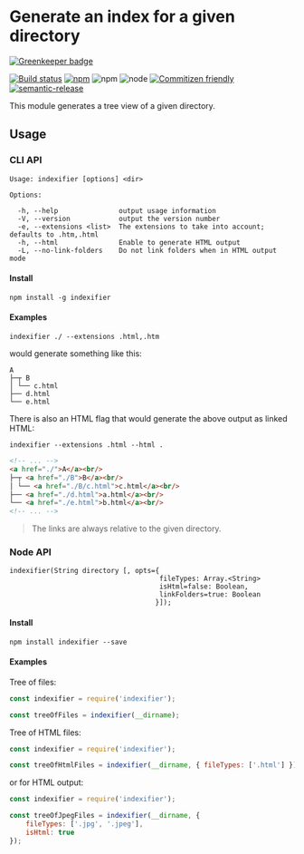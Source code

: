 # Generate an index for a given directory

[![Greenkeeper badge](https://badges.greenkeeper.io/joscha/indexifier.svg)](https://greenkeeper.io/)

[![Build status](https://img.shields.io/travis/joscha/indexifier/master.svg)](https://travis-ci.org/joscha/indexifier)
[![npm](https://img.shields.io/npm/v/indexifier.svg)](https://www.npmjs.com/package/indexifier)
![npm](https://img.shields.io/npm/l/indexifier.svg)
![node](https://img.shields.io/node/v/indexifier.svg)
[![Commitizen friendly](https://img.shields.io/badge/commitizen-friendly-brightgreen.svg)](http://commitizen.github.io/cz-cli/)
[![semantic-release](https://img.shields.io/badge/%20%20%F0%9F%93%A6%F0%9F%9A%80-semantic--release-e10079.svg)](https://github.com/semantic-release/semantic-release)

This module generates a tree view of a given directory.

## Usage

### CLI API

```
Usage: indexifier [options] <dir>

Options:

  -h, --help               output usage information
  -V, --version            output the version number
  -e, --extensions <list>  The extensions to take into account; defaults to .htm,.html
  -h, --html               Enable to generate HTML output
  -L, --no-link-folders    Do not link folders when in HTML output mode
```

#### Install

```console
npm install -g indexifier
```

#### Examples

```console
indexifier ./ --extensions .html,.htm
```
would generate something like this:

```
A
├─┬ B
│ └── c.html
├── d.html
└── e.html
```

There is also an HTML flag that would generate the above output as linked HTML:

```console
indexifier --extensions .html --html .
```

```html
<!-- ... -->
<a href="./">A</a><br/>
├─┬ <a href="./B">B</a><br/>
│ └── <a href="./B/c.html">c.html</a><br/>
├── <a href="./d.html">a.html</a><br/>
└── <a href="./e.html">b.html</a><br/>
<!-- ... -->
```
> The links are always relative to the given directory.

### Node API

```
indexifier(String directory [, opts={
                                     fileTypes: Array.<String>
                                     isHtml=false: Boolean,
                                     linkFolders=true: Boolean
                                    }]);
```

#### Install

```console
npm install indexifier --save
```

#### Examples

Tree of files:

```js
const indexifier = require('indexifier');

const treeOfFiles = indexifier(__dirname);
```

Tree of HTML files:

```js
const indexifier = require('indexifier');

const treeOfHtmlFiles = indexifier(__dirname, { fileTypes: ['.html'] });
```

or for HTML output:

```js
const indexifier = require('indexifier');

const treeOfJpegFiles = indexifier(__dirname, {
    fileTypes: ['.jpg', '.jpeg'],
    isHtml: true
});
```
